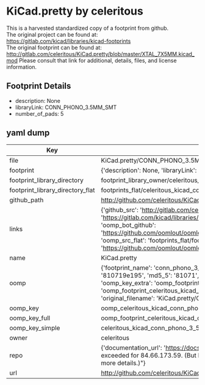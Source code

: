 # KiCad.pretty by celeritous  
This is a harvested standardized copy of a footprint from github.  
The original project can be found at:  
https://gitlab.com/kicad/libraries/kicad-footprints  
The original footprint can be found at:
http://gitlab.com/celeritous/KiCad.pretty/blob/master/XTAL_7X5MM.kicad_mod
Please consult that link for additional, details, files, and license information.  
## Footprint Details
* description: None  
* libraryLink: CONN_PHONO_3.5MM_SMT  
* number_of_pads: 5  
## yaml dump  
| Key | Value |  
| --- | --- |  
| file | KiCad.pretty/CONN_PHONO_3.5MM_SMT.kicad_mod |  
| footprint | {'description': None, 'libraryLink': 'CONN_PHONO_3.5MM_SMT', 'number_of_pads': 5} |  
| footprint_library_directory | footprint_library_owner/celeritous_KiCad.pretty |  
| footprint_library_directory_flat | footprints_flat/celeritous_kicad_conn_phono_3_5mm_smt/working |  
| github_path | http://github.com/celeritous/KiCad.pretty/blob/master/CONN_PHONO_3.5MM_SMT.kicad_mod |  
| links | {'github_src': 'http://gitlab.com/celeritous/KiCad.pretty/blob/master/XTAL_7X5MM.kicad_mod', 'github_src_repo': 'https://gitlab.com/kicad/libraries/kicad-footprints', 'oomp_bot': 'footprints/celeritous_kicad_conn_phono_3_5mm_smt/working', 'oomp_bot_github': 'https://github.com/oomlout/oomlout_oomp_footprint_bot/tree/main/footprints/celeritous_kicad_conn_phono_3_5mm_smt/working', 'oomp_src_flat': 'footprints_flat/footprints_flat/celeritous_kicad_conn_phono_3_5mm_smt/working', 'oomp_src_flat_github': 'https://github.com/oomlout/oomlout_oomp_footprint_src/tree/main/footprints_flat/celeritous_kicad_conn_phono_3_5mm_smt/working'} |  
| name | KiCad.pretty |  
| oomp | {'footprint_name': 'conn_phono_3_5mm_smt', 'library_name': 'kicad', 'md5': '810719e1953455137cf4a3a8840753bb', 'md5_10': '810719e195', 'md5_5': '81071', 'md5_6': '810719', 'oomp_key': 'oomp_celeritous_kicad_conn_phono_3_5mm_smt', 'oomp_key_extra': 'oomp_footprint_celeritous_kicad_conn_phono_3_5mm_smt', 'oomp_key_full': 'oomp_footprint_celeritous_kicad_conn_phono_3_5mm_smt_810719', 'oomp_key_simple': 'celeritous_kicad_conn_phono_3_5mm_smt', 'original_filename': 'KiCad.pretty/CONN_PHONO_3.5MM_SMT.kicad_mod', 'owner_name': 'celeritous'} |  
| oomp_key | oomp_celeritous_kicad_conn_phono_3_5mm_smt |  
| oomp_key_full | oomp_footprint_celeritous_kicad_conn_phono_3_5mm_smt |  
| oomp_key_simple | celeritous_kicad_conn_phono_3_5mm_smt |  
| owner | celeritous |  
| repo | {'documentation_url': 'https://docs.github.com/rest/overview/resources-in-the-rest-api#rate-limiting', 'message': "API rate limit exceeded for 84.66.173.59. (But here's the good news: Authenticated requests get a higher rate limit. Check out the documentation for more details.)"} |  
| url | http://github.com/celeritous/KiCad.pretty |  

